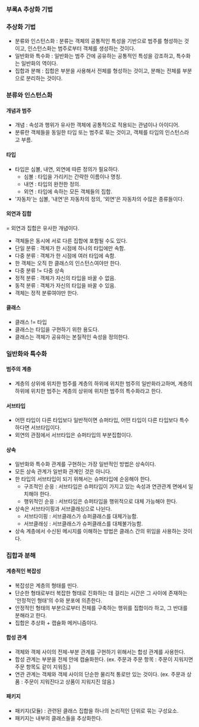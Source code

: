 ### 부록A 추상화 기법
### 추상화 기법
- 분류와 인스턴스화 : 분류는 객체의 공통적인 특성을 기반으로 범주를 형성하는 것이고, 인스턴스화는 범주로부터 객체를 생성하는 것이다.
- 일반화와 특수화 : 일반화는 범주 간에 공유하는 공통적인 특성을 강조하고, 특수화는 일반화의 역이다.
- 집합과 분해 : 집합은 부분을 사용해서 전체를 형성하는 것이고, 분해는 전체를 부분으로 분리하는 것이다.

### 분류와 인스턴스화
#### 개념과 범주
- 개념 : 속성과 행위가 유사한 객체에 공통적으로 적용되는 관념이나 아이디어.
- 분류란 객체들을 동일한 타입 또는 범주로 묶는 것이고, 객체를 타입의 인스턴스라고 부름.

#### 타입
- 타입은 심볼, 내연, 외연에 따른 정의가 필요하다.
  - 심볼 : 타입을 가리키는 간략한 이름이나 명칭.
  - 내연 : 타입의 완전한 정의.
  - 외연 : 타입에 속하는 모든 객체들의 집합.
- '자동차'는 심볼, '내연'은 자동차의 정의, '외연'은 자동차의 수많은 종류들이다.

#### 외연과 집합
= 외연과 집합은 유사한 개념이다.
- 객체들은 동시에 서로 다른 집합에 포함될 수도 있다.
- 단일 분류 : 객체가 한 시점에 하나의 타입에만 속함.
- 다중 분류 : 객체가 한 시점에 여러 타입에 속함.
- 한 객체는 오직 한 클래스의 인스턴스여야만 한다.
- 다중 분류 != 다중 상속
- 정적 분류 : 객체가 자신의 타입을 바꿀 수 없음.
- 동적 분류 : 객체가 자신의 타입을 바꿀 수 있음.
- 객체는 정적 분류여야만 한다.

#### 클래스
- 클래스 != 타입
- 클래스는 타입을 구현하기 위한 용도다.
- 클래스는 객체가 공유하는 본질적인 속성을 정의한다.

### 일반화와 특수화
#### 범주의 계층
- 계층의 상위에 위치한 범주를 계층의 하위에 위치한 범주의 일반화라고하며, 계층의 하위에 위치한 범주는 계층의 상위에 위치한 범주의 특수화라고 한다.

#### 서브타입
- 어떤 타입이 다른 타입보다 일반적이면 슈퍼타입, 어떤 타입이 다른 타입보다 특수하다면 서브타입이다.
- 외연의 관점에서 서브타입은 슈퍼타입의 부분집합이다.

#### 상속
- 일반화와 특수화 관계를 구현하는 가장 일반적인 방법은 상속이다.
- 모든 상속 관계가 일반화 관계인 것은 아니다.
- 한 타입의 서브타입이 되기 위해서는 슈퍼타입에 순응해야 한다.
  - 구조적인 순응 : 서브타입은 슈퍼타입이 가지고 있는 속성과 연관관계 면에서 일치해야 한다.
  - 행위적인 순응 : 서브타입은 슈퍼타입을 행위적으로 대체 가능해야 한다.
- 상속은 서브타이핑과 서브클래싱으로 나뉜다.
  - 서브타이핑 : 서브클래스가 슈퍼클래스를 대체가능함.
  - 서브클래싱 : 서브클래스가 슈퍼클래스를 대체불가능함.
- 상속 계층에서 수신된 메시지를 이해하는 방법은 클래스 간의 위임을 사용하는 것이다.

### 집합과 분해
#### 계층적인 복잡성
- 복잡성은 계층의 형태를 띤다.
- 단순한 형태로부터 복잡한 형태로 진화하는 데 걸리는 시간은 그 사이에 존재하는 '안정적인 형태'의 수와 분포에 의존한다.
- 안정적인 형태의 부분으로부터 전체를 구축하는 행위를 집합이라 하고, 그 반대를 분해라고 한다.
- 집합은 추상화 + 캡슐화 메커니즘이다.

#### 합성 관계
- 객체와 객체 사이의 전체-부분 관계를 구현하기 위해서는 합성 관계를 사용한다.
- 합성 관계는 부분을 전체 안에 캡슐화한다. (ex. 주문과 주문 항목 : 주문이 지워지면 주문 항목도 같이 지워짐.)
- 연관 관계는 객체와 객체 사이의 단순한 물리적 통로만 있는 것이다. (ex. 주문과 상품 : 주문이 지워진다고 상품이 지워지진 않음.)

#### 패키지
- 패키지(모듈) : 관련된 클래스 집합을 하나의 논리적인 단위로 묶는 구성요소.
- 패키지는 내부의 클래스들을 추상화한다.
